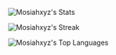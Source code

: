 ![Mosiahxyz's Stats](https://github-readme-stats.vercel.app/api?username=Mosiahxyz&theme=vue-dark&show_icons=true&hide_border=true&count_private=true)

![Mosiahxyz's Streak](https://github-readme-streak-stats.herokuapp.com/?user=Mosiahxyz&theme=vue-dark&hide_border=true)

![Mosiahxyz's Top Languages](https://github-readme-stats.vercel.app/api/top-langs/?username=Mosiahxyz&theme=vue-dark&show_icons=true&hide_border=true&layout=compact)
